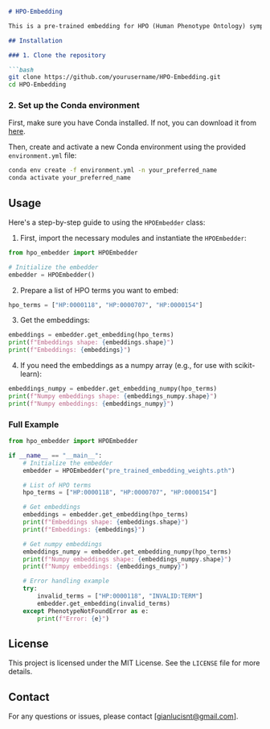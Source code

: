 ```markdown
# HPO-Embedding

This is a pre-trained embedding for HPO (Human Phenotype Ontology) symptoms, developed as part of my master's degree thesis. It converts HPO terms (in the format HP:XXXXX) into corresponding points in a 200-dimensional space.

## Installation

### 1. Clone the repository

```bash
git clone https://github.com/yourusername/HPO-Embedding.git
cd HPO-Embedding
```

### 2. Set up the Conda environment

First, make sure you have Conda installed. If not, you can download it from [here](https://docs.conda.io/en/latest/miniconda.html).

Then, create and activate a new Conda environment using the provided `environment.yml` file:

```bash
conda env create -f environment.yml -n your_preferred_name
conda activate your_preferred_name
```

## Usage

Here's a step-by-step guide to using the `HPOEmbedder` class:

1. First, import the necessary modules and instantiate the `HPOEmbedder`:

```python
from hpo_embedder import HPOEmbedder

# Initialize the embedder
embedder = HPOEmbedder()
```

2. Prepare a list of HPO terms you want to embed:

```python
hpo_terms = ["HP:0000118", "HP:0000707", "HP:0000154"]
```

3. Get the embeddings:

```python
embeddings = embedder.get_embedding(hpo_terms)
print(f"Embeddings shape: {embeddings.shape}")
print(f"Embeddings: {embeddings}")
```

4. If you need the embeddings as a numpy array (e.g., for use with scikit-learn):

```python
embeddings_numpy = embedder.get_embedding_numpy(hpo_terms)
print(f"Numpy embeddings shape: {embeddings_numpy.shape}")
print(f"Numpy embeddings: {embeddings_numpy}")
```

### Full Example

```python
from hpo_embedder import HPOEmbedder

if __name__ == "__main__":
    # Initialize the embedder
    embedder = HPOEmbedder("pre_trained_embedding_weights.pth")

    # List of HPO terms
    hpo_terms = ["HP:0000118", "HP:0000707", "HP:0000154"]

    # Get embeddings
    embeddings = embedder.get_embedding(hpo_terms)
    print(f"Embeddings shape: {embeddings.shape}")
    print(f"Embeddings: {embeddings}")

    # Get numpy embeddings
    embeddings_numpy = embedder.get_embedding_numpy(hpo_terms)
    print(f"Numpy embeddings shape: {embeddings_numpy.shape}")
    print(f"Numpy embeddings: {embeddings_numpy}")

    # Error handling example
    try:
        invalid_terms = ["HP:0000118", "INVALID:TERM"]
        embedder.get_embedding(invalid_terms)
    except PhenotypeNotFoundError as e:
        print(f"Error: {e}")
```

## License

This project is licensed under the MIT License. See the `LICENSE` file for more details.

## Contact

For any questions or issues, please contact [gianlucisnt@gmail.com].

```

